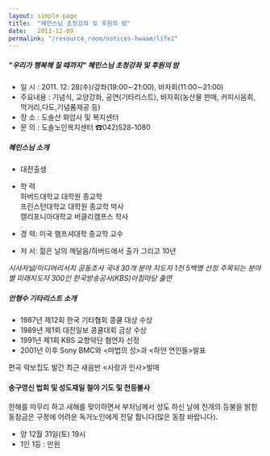 ```yaml
---
layout: simple-page
title:  "혜민스님 초청강좌 및 후원의 밤"
date:   2011-12-09
permalink: "/resource_room/notices-hwaam/life2"
---
```


##### **"우리가 행복해 질 때까지" 혜민스님 초청강좌 및 후원의 밤**
 
* 일 시 : 2011. 12. 28(수)/강좌(19:00∼21:00), 바자회(11:00∼21:00)
* 주요내용 : 기념식, 교양강좌, 공연(기타리스트), 바자회(농산물 판매, 커피시음회, 먹거리,다도,기념품제공 등)
* 장 소 : 도솔산 화암사 및 복지센터
* 문 의 : 도솔노인복지센터 ☎042)528-1080
 

##### **혜민스님 소개**

- 대전출생
- 학 력 <br>
    하버드대학교 대학원 종교학 <br>
    프린스턴대학교 대학원 종교학 박사 <br>
    캘리포니아대학교 버클리캠프스 학사

- 경 력: 미국 햄프셔대학 종교학 교수

- 저 서: 젊은 날의 깨달음/하버드에서 출가 그리고 10년

*시사저널/미디어리서치 공동조사 국내 30개 분야 지도자 1천 5백명 선정 주목되는 분야별 미래지도자 300인*
*한국방송공사(KBS)아침마당 출연*
 

##### **안형수 기타리스트 소개**

- 1987년 제12회 한국 기타협회 콩쿨 대상 수상
- 1989년 제1회 대전일보 콩쿨대회 금상 수상
- 1991년 제1회 KBS 교향악단 협연자 선정
- 2001년 이후 Sony BMC와 <마법의 성\>과 <하얀 연인들\>발표

편곡 악보집도 발간 최근 새음반 <사랑과 인사\>발매


#### **송구영신 법회 및 성도재일 철야 기도 및 천등불사**
 
한해를 마무리 하고 새해를 맞이하면서 부처님께서 성도 하신 날에 천개의 등불을 밝힌 동참금은 구정에 어려운 독거노인에게 전달 합니다(많은 동참 바랍니다).

* 양 12월 31일(토) 19시
* 1인 1등 : 만원
